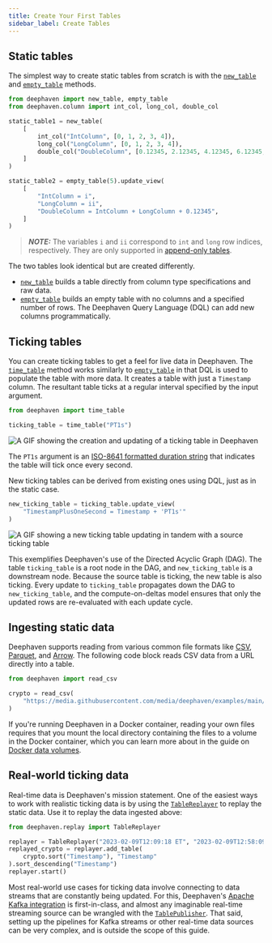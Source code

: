 ```yaml
---
title: Create Your First Tables
sidebar_label: Create Tables
---
```


## Static tables

The simplest way to create static tables from scratch is with the [`new_table`](../../reference/table-operations/create/newTable.md) and [`empty_table`](../../reference/table-operations/create/emptyTable.md) methods.

```python test-set=1 order=static_table1,static_table2
from deephaven import new_table, empty_table
from deephaven.column import int_col, long_col, double_col

static_table1 = new_table(
    [
        int_col("IntColumn", [0, 1, 2, 3, 4]),
        long_col("LongColumn", [0, 1, 2, 3, 4]),
        double_col("DoubleColumn", [0.12345, 2.12345, 4.12345, 6.12345, 8.12345]),
    ]
)

static_table2 = empty_table(5).update_view(
    [
        "IntColumn = i",
        "LongColumn = ii",
        "DoubleColumn = IntColumn + LongColumn + 0.12345",
    ]
)
```

> **_NOTE:_** The variables `i` and `ii` correspond to `int` and `long` row indices, respectively. They are only supported in [append-only tables](../../conceptual/table-types.md#specialization-1-append-only).

The two tables look identical but are created differently.

- [`new_table`](../../reference/table-operations/create/newTable.md) builds a table directly from column type specifications and raw data.
- [`empty_table`](../../reference/table-operations/create/emptyTable.md) builds an empty table with no columns and a specified number of rows. The Deephaven Query Language (DQL) can add new columns programmatically.

## Ticking tables

You can create ticking tables to get a feel for live data in Deephaven. The [`time_table`](../../reference/table-operations/create/timeTable.md) method works similarly to [`empty_table`](../../reference/table-operations/create/emptyTable.md) in that DQL is used to populate the table with more data. It creates a table with just a `Timestamp` column. The resultant table ticks at a regular interval specified by the input argument.

```python test-set=2 ticking-table order=null
from deephaven import time_table

ticking_table = time_table("PT1s")
```

![A GIF showing the creation and updating of a ticking table in Deephaven](../../assets/tutorials/crash-course/crash-course-3.gif)

The `PT1s` argument is an [ISO-8641 formatted duration string](https://www.digi.com/resources/documentation/digidocs/90001488-13/reference/r_iso_8601_duration_format.htm) that indicates the table will tick once every second.

New ticking tables can be derived from existing ones using DQL, just as in the static case.

```python test-set=2 ticking-table order=null
new_ticking_table = ticking_table.update_view(
    "TimestampPlusOneSecond = Timestamp + 'PT1s'"
)
```

![A GIF showing a new ticking table updating in tandem with a source ticking table](../../assets/tutorials/crash-course/crash-course-4.gif)

This exemplifies Deephaven's use of the Directed Acyclic Graph (DAG). The table `ticking_table` is a root node in the DAG, and `new_ticking_table` is a downstream node. Because the source table is ticking, the new table is also ticking. Every update to `ticking_table` propagates down the DAG to `new_ticking_table`, and the compute-on-deltas model ensures that only the updated rows are re-evaluated with each update cycle.

## Ingesting static data

Deephaven supports reading from various common file formats like [CSV](../../reference/data-import-export/CSV/readCsv.md), [Parquet](../../reference/data-import-export/Parquet/readTable.md), and [Arrow](/core/pydoc/code/deephaven.arrow.html#module-deephaven.arrow). The following code block reads CSV data from a URL directly into a table.

```python test-set=3
from deephaven import read_csv

crypto = read_csv(
    "https://media.githubusercontent.com/media/deephaven/examples/main/CryptoCurrencyHistory/CSV/FakeCryptoTrades_20230209.csv"
)
```

If you're running Deephaven in a Docker container, reading your own files requires that you mount the local directory containing the files to a volume in the Docker container, which you can learn more about in the guide on [Docker data volumes](../../conceptual/docker-data-volumes.md).

## Real-world ticking data

Real-time data is Deephaven's mission statement. One of the easiest ways to work with realistic ticking data is by using the [`TableReplayer`](../../reference/table-operations/create/Replayer.md) to replay the static data. Use it to replay the data ingested above:

```python test-set=3 order=null
from deephaven.replay import TableReplayer

replayer = TableReplayer("2023-02-09T12:09:18 ET", "2023-02-09T12:58:09 ET")
replayed_crypto = replayer.add_table(
    crypto.sort("Timestamp"), "Timestamp"
).sort_descending("Timestamp")
replayer.start()
```

Most real-world use cases for ticking data involve connecting to data streams that are constantly being updated. For this, Deephaven's [Apache Kafka integration](../../how-to-guides/data-import-export/kafka-stream.md) is first-in-class, and almost any imaginable real-time streaming source can be wrangled with the [`TablePublisher`](../../how-to-guides/table-publisher.md). That said, setting up the pipelines for Kafka streams or other real-time data sources can be very complex, and is outside the scope of this guide.
